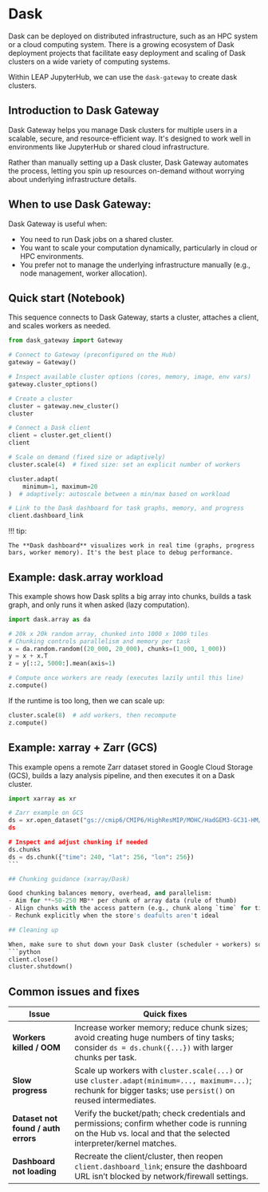# Dask

Dask can be deployed on distributed infrastructure, such as an HPC system or a cloud computing system. There is a growing ecosystem of Dask deployment projects that facilitate easy deployment and scaling of Dask clusters on a wide variety of computing systems.

Within LEAP JupyterHub, we can use the `dask-gateway` to create dask clusters.

## Introduction to Dask Gateway

Dask Gateway helps you manage Dask clusters for multiple users in a scalable, secure, and resource-efficient way. It's designed to work well in environments like JupyterHub or shared cloud infrastructure.

Rather than manually setting up a Dask cluster, Dask Gateway automates the process, letting you spin up resources on-demand without worrying about underlying infrastructure details.

## When to use Dask Gateway:

Dask Gateway is useful when:

- You need to run Dask jobs on a shared cluster.
- You want to scale your computation dynamically, particularly in cloud or HPC environments.
- You prefer not to manage the underlying infrastructure manually (e.g., node management, worker allocation).

## Quick start (Notebook)

This sequence connects to Dask Gateway, starts a cluster, attaches a client, and scales workers as needed.

```python
from dask_gateway import Gateway

# Connect to Gateway (preconfigured on the Hub)
gateway = Gateway()

# Inspect available cluster options (cores, memory, image, env vars)
gateway.cluster_options()

# Create a cluster
cluster = gateway.new_cluster()
cluster

# Connect a Dask client
client = cluster.get_client()
client

# Scale on demand (fixed size or adaptively)
cluster.scale(4)  # fixed size: set an explicit number of workers

cluster.adapt(
    minimum=1, maximum=20
)  # adaptively: autoscale between a min/max based on workload

# Link to the Dask dashboard for task graphs, memory, and progress
client.dashboard_link
```

!!! tip:

    The **Dask dashboard** visualizes work in real time (graphs, progress bars, worker memory). It's the best place to debug performance.

## Example: dask.array workload

This example shows how Dask splits a big array into chunks, builds a task graph, and only runs it when asked (lazy computation).

```python
import dask.array as da

# 20k x 20k random array, chunked into 1000 x 1000 tiles
# Chunking controls parallelism and memory per task
x = da.random.random((20_000, 20_000), chunks=(1_000, 1_000))
y = x + x.T
z = y[::2, 5000:].mean(axis=1)

# Compute once workers are ready (executes lazily until this line)
z.compute()
```

If the runtime is too long, then we can scale up:

```python
cluster.scale(8)  # add workers, then recompute
z.compute()
```

## Example: xarray + Zarr (GCS)

This example opens a remote Zarr dataset stored in Google Cloud Storage (GCS), builds a lazy analysis pipeline, and then executes it on a Dask cluster.

````python
import xarray as xr

# Zarr example on GCS
ds = xr.open_dataset("gs://cmip6/CMIP6/HighResMIP/MOHC/HadGEM3-GC31-HM/highresSST-present/r1i1p1f1/3hr/tas/gn/v20170831/, engine="zarr", chunks={})
ds

# Inspect and adjust chunking if needed
ds.chunks 
ds = ds.chunk({"time": 240, "lat": 256, "lon": 256})
```

## Chunking guidance (xarray/Dask)

Good chunking balances memory, overhead, and parallelism:
- Aim for **~50-250 MB** per chunk of array data (rule of thumb)
- Align chunks with the access pattern (e.g., chunk along `time` for time-wise operations).
- Rechunk explicitly when the store's deafults aren't ideal

## Cleaning up

When, make sure to shut down your Dask cluster (scheduler + workers) so the compute nodes are released back to the shared Gateway pool. This stops your resource usage and frees capacity for others. Use the following code snippet to do this:
```python
client.close()
cluster.shutdown()
````

## Common issues and fixes

| Issue                               | Quick fixes                                                                                                                                                       |
| ----------------------------------- | ----------------------------------------------------------------------------------------------------------------------------------------------------------------- |
| **Workers killed / OOM**            | Increase worker memory; reduce chunk sizes; avoid creating huge numbers of tiny tasks; consider `ds = ds.chunk({...})` with larger chunks per task.               |
| **Slow progress**                   | Scale up workers with `cluster.scale(...)` or use `cluster.adapt(minimum=..., maximum=...)`; rechunk for bigger tasks; use `persist()` on reused intermediates.   |
| **Dataset not found / auth errors** | Verify the bucket/path; check credentials and permissions; confirm whether code is running on the Hub vs. local and that the selected interpreter/kernel matches. |
| **Dashboard not loading**           | Recreate the client/cluster, then reopen `client.dashboard_link`; ensure the dashboard URL isn’t blocked by network/firewall settings.                            |
